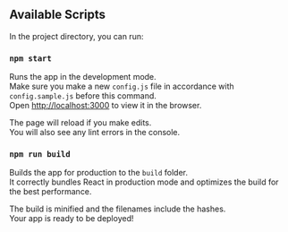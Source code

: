 ## Available Scripts

In the project directory, you can run:

### `npm start`

Runs the app in the development mode.<br>
Make sure you make a new `config.js` file in accordance with `config.sample.js` before this command.<br>
Open [http://localhost:3000](http://localhost:3000) to view it in the browser.

The page will reload if you make edits.<br>
You will also see any lint errors in the console.

### `npm run build`

Builds the app for production to the `build` folder.<br>
It correctly bundles React in production mode and optimizes the build for the best performance.

The build is minified and the filenames include the hashes.<br>
Your app is ready to be deployed!
